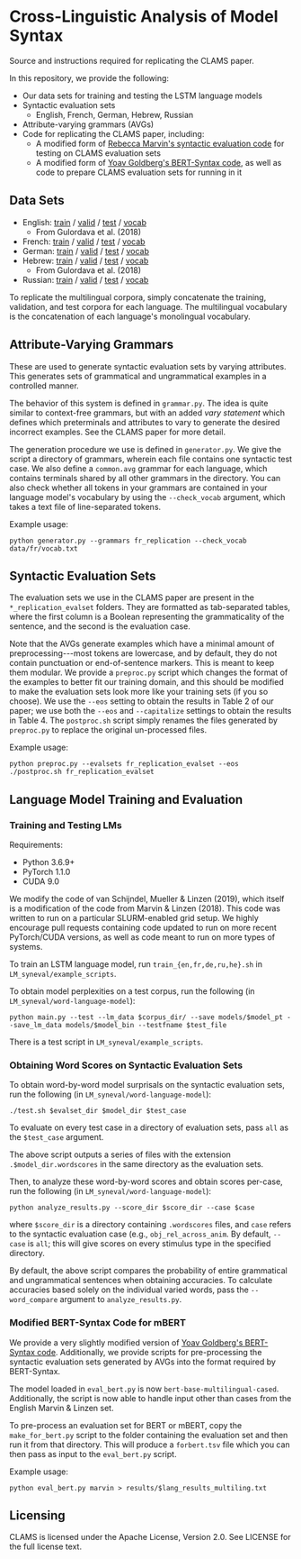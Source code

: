 # Cross-Linguistic Analysis of Model Syntax

Source and instructions required for replicating the CLAMS paper. 

In this repository, we provide the following:

- Our data sets for training and testing the LSTM language models
- Syntactic evaluation sets
	- English, French, German, Hebrew, Russian
- Attribute-varying grammars (AVGs)
- Code for replicating the CLAMS paper, including:
	- A modified form of [Rebecca Marvin's syntactic evaluation code](https://github.com/BeckyMarvin/LM_syneval) for testing on CLAMS evaluation sets
	- A modified form of [Yoav Goldberg's BERT-Syntax code](https://github.com/yoavg/bert-syntax), as well as code to prepare CLAMS evaluation sets for running in it

## Data Sets
- English: [train](https://dl.fbaipublicfiles.com/colorless-green-rnns/training-data/English/train.txt) / [valid](https://dl.fbaipublicfiles.com/colorless-green-rnns/training-data/English/valid.txt) / [test](https://dl.fbaipublicfiles.com/colorless-green-rnns/training-data/English/test.txt) / [vocab](https://dl.fbaipublicfiles.com/colorless-green-rnns/training-data/English/vocab.txt)
	- From Gulordava et al. (2018)
- French: [train](https://zenodo.org/record/3774712/files/fr_train.txt?download=1) / [valid](https://zenodo.org/record/3774712/files/fr_valid.txt?download=1) / [test](https://zenodo.org/record/3774712/files/fr_test.txt?download=1) / [vocab](https://zenodo.org/record/3774712/files/fr_vocab.txt?download=1)
- German: [train](https://zenodo.org/record/3774712/files/de_train.txt?download=1) / [valid](https://zenodo.org/record/3774712/files/de_valid.txt?download=1) / [test](https://zenodo.org/record/3774712/files/de_test.txt?download=1) / [vocab](https://zenodo.org/record/3774712/files/de_vocab.txt?download=1)
- Hebrew: [train](https://dl.fbaipublicfiles.com/colorless-green-rnns/training-data/Hebrew/train.txt) / [valid](https://dl.fbaipublicfiles.com/colorless-green-rnns/training-data/Hebrew/valid.txt) / [test](https://dl.fbaipublicfiles.com/colorless-green-rnns/training-data/Hebrew/test.txt) / [vocab](https://dl.fbaipublicfiles.com/colorless-green-rnns/training-data/Hebrew/vocab.txt)
	- From Gulordava et al. (2018)
- Russian: [train](https://zenodo.org/record/3774712/files/ru_train.txt?download=1) / [valid](https://zenodo.org/record/3774712/files/ru_valid.txt?download=1) / [test](https://zenodo.org/record/3774712/files/ru_test.txt?download=1) / [vocab](https://zenodo.org/record/3774712/files/ru_vocab.txt?download=1)

To replicate the multilingual corpora, simply concatenate the training, validation, and test corpora for each language. The multilingual vocabulary is the concatenation of each language's monolingual vocabulary.

## Attribute-Varying Grammars
These are used to generate syntactic evaluation sets by varying attributes. This generates sets of grammatical and ungrammatical examples in a controlled manner.

The behavior of this system is defined in `grammar.py`. The idea is quite similar to context-free grammars, but with an added *vary statement* which defines which preterminals and attributes to vary to generate the desired incorrect examples. See the CLAMS paper for more detail.

The generation procedure we use is defined in `generator.py`. We give the script a directory of grammars, wherein each file contains one syntactic test case. We also define a `common.avg` grammar for each language, which contains terminals shared by all other grammars in the directory. You can also check whether all tokens in your grammars are contained in your language model's vocabulary by using the `--check_vocab` argument, which takes a text file of line-separated tokens.

Example usage:
```
python generator.py --grammars fr_replication --check_vocab data/fr/vocab.txt
```

## Syntactic Evaluation Sets
The evaluation sets we use in the CLAMS paper are present in the `*_replication_evalset` folders. They are formatted as tab-separated tables, where the first column is a Boolean representing the grammaticality of the sentence, and the second is the evaluation case.

Note that the AVGs generate examples which have a minimal amount of preprocessing---most tokens are lowercase, and by default, they do not contain punctuation or end-of-sentence markers. This is meant to keep them modular. We provide a `preproc.py` script which changes the format of the examples to better fit our training domain, and this should be modified to make the evaluation sets look more like your training sets (if you so choose). We use the `--eos` setting to obtain the results in Table 2 of our paper; we use both the `--eos` and `--capitalize` settings to obtain the results in Table 4. The `postproc.sh` script simply renames the files generated by `preproc.py` to replace the original un-processed files.

Example usage:
```
python preproc.py --evalsets fr_replication_evalset --eos
./postproc.sh fr_replication_evalset
```

## Language Model Training and Evaluation
### Training and Testing LMs
Requirements:
- Python 3.6.9+
- PyTorch 1.1.0
- CUDA 9.0

We modify the code of van Schijndel, Mueller & Linzen (2019), which itself is a modification of the code from Marvin & Linzen (2018). This code was written to run on a particular SLURM-enabled grid setup. We highly encourage pull requests containing code updated to run on more recent PyTorch/CUDA versions, as well as code meant to run on more types of systems.

To train an LSTM language model, run `train_{en,fr,de,ru,he}.sh` in `LM_syneval/example_scripts`.

To obtain model perplexities on a test corpus, run the following (in `LM_syneval/word-language-model`):
```
python main.py --test --lm_data $corpus_dir/ --save models/$model_pt --save_lm_data models/$model_bin --testfname $test_file
```
There is a test script in `LM_syneval/example_scripts`.

### Obtaining Word Scores on Syntactic Evaluation Sets

To obtain word-by-word model surprisals on the syntactic evaluation sets, run the following (in `LM_syneval/word-language-model`):
```
./test.sh $evalset_dir $model_dir $test_case
```
To evaluate on every test case in a directory of evaluation sets, pass `all` as the `$test_case` argument.

The above script outputs a series of files with the extension `.$model_dir.wordscores` in the same directory as the evaluation sets.

Then, to analyze these word-by-word scores and obtain scores per-case, run the following (in `LM_syneval/word-language-model`):
```
python analyze_results.py --score_dir $score_dir --case $case
```
where `$score_dir` is a directory containing `.wordscores` files, and `case` refers to the syntactic evaluation case (e.g., `obj_rel_across_anim`. By default, `--case` is `all`; this will give scores on every stimulus type in the specified directory.

By default, the above script compares the probability of entire grammatical and ungrammatical sentences when obtaining accuracies. To calculate accuracies based solely on the individual varied words, pass the `--word_compare` argument to `analyze_results.py`.


### Modified BERT-Syntax Code for mBERT
We provide a very slightly modified version of [Yoav Goldberg's BERT-Syntax code](https://github.com/yoavg/bert-syntax). Additionally, we provide scripts for pre-processing the syntactic evaluation sets generated by AVGs into the format required by BERT-Syntax.

The model loaded in `eval_bert.py` is now `bert-base-multilingual-cased`. Additionally, the script is now able to handle input other than cases from the English Marvin & Linzen set.

To pre-process an evaluation set for BERT or mBERT, copy the `make_for_bert.py` script to the folder containing the evaluation set and then run it from that directory. This will produce a `forbert.tsv` file which you can then pass as input to the `eval_bert.py` script.

Example usage:
```
python eval_bert.py marvin > results/$lang_results_multiling.txt
```

## Licensing
CLAMS is licensed under the Apache License, Version 2.0. See LICENSE for the full license text.
